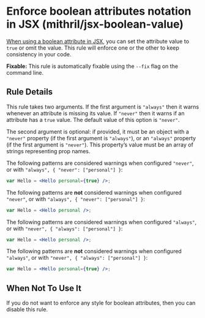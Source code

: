 # Enforce boolean attributes notation in JSX (mithril/jsx-boolean-value)

[When using a boolean attribute in JSX](https://facebook.github.io/react/docs/jsx-in-depth.html#boolean-attributes), you can set the attribute value to `true` or omit the value. This rule will enforce one or the other to keep consistency in your code.

**Fixable:** This rule is automatically fixable using the `--fix` flag on the command line.

## Rule Details

This rule takes two arguments. If the first argument is `"always"` then it warns whenever an attribute is missing its value. If `"never"` then it warns if an attribute has a `true` value. The default value of this option is `"never"`.

The second argument is optional: if provided, it must be an object with a `"never"` property (if the first argument is `"always"`), or an `"always"` property (if the first argument is `"never"`). This property’s value must be an array of strings representing prop names.

The following patterns are considered warnings when configured `"never"`, or with `"always", { "never": ["personal"] }`:

```jsx
var Hello = <Hello personal={true} />;
```

The following patterns are **not** considered warnings when configured `"never"`, or with `"always", { "never": ["personal"] }`:

```jsx
var Hello = <Hello personal />;
```

The following patterns are considered warnings when configured `"always"`, or with `"never", { "always": ["personal"] }`:

```jsx
var Hello = <Hello personal />;
```

The following patterns are **not** considered warnings when configured `"always"`, or with `"never", { "always": ["personal"] }`:

```jsx
var Hello = <Hello personal={true} />;
```

## When Not To Use It

If you do not want to enforce any style for boolean attributes, then you can disable this rule.
